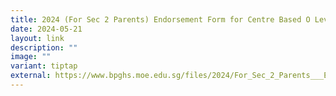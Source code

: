 ```yaml
---
title: 2024 (For Sec 2 Parents) Endorsement Form for Centre Based O Level Computing
date: 2024-05-21
layout: link
description: ""
image: ""
variant: tiptap
external: https://www.bpghs.moe.edu.sg/files/2024/For_Sec_2_Parents___Endorsement_Form_for_Centre_Based_O_Level_Computing.pdf
---
```

